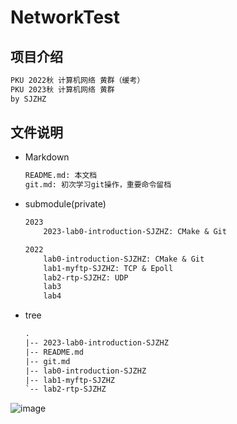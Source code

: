 # NetworkTest
## 项目介绍
```txt
PKU 2022秋 计算机网络 黄群（缓考）
PKU 2023秋 计算机网络 黄群
by SJZHZ
```
## 文件说明
- Markdown
    ```txt
    README.md: 本文档
    git.md: 初次学习git操作，重要命令留档
    ```
- submodule(private)
    ```txt
    2023
        2023-lab0-introduction-SJZHZ: CMake & Git

    2022
        lab0-introduction-SJZHZ: CMake & Git
        lab1-myftp-SJZHZ: TCP & Epoll
        lab2-rtp-SJZHZ: UDP
        lab3
        lab4
    ```
- tree
    ```txt
    .
    |-- 2023-lab0-introduction-SJZHZ
    |-- README.md
    |-- git.md
    |-- lab0-introduction-SJZHZ
    |-- lab1-myftp-SJZHZ
    `-- lab2-rtp-SJZHZ
    ```
![image](https://i0.hdslb.com/bfs/album/e5a43a4817c3de8bbf770ea5cab1e988f8ae9fa5.gif@1437w.webp)